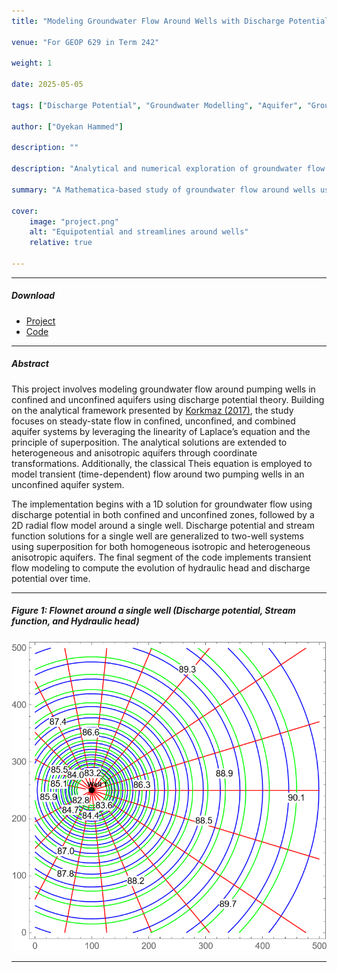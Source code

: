 ```yaml
---
title: "Modeling Groundwater Flow Around Wells with Discharge Potential"

venue: "For GEOP 629 in Term 242"

weight: 1

date: 2025-05-05

tags: ["Discharge Potential", "Groundwater Modelling", "Aquifer", "Groundwater Flow", "Confined Aquifer", "Unconfined Aquifer", "Pumping Wells", "Steady Flow", "Transient (Unsteady) Flow", "Heterogeneous", "Anisotropic Flow", "Theis Equation", "Wolfram Mathematica"]

author: ["Oyekan Hammed"]

description: "" 

description: "Analytical and numerical exploration of groundwater flow in confined, unconfined, and combined aquifer systems using discharge potential theory."

summary: "A Mathematica-based study of groundwater flow around wells using analytical discharge potential formulations for steady-state and transient conditions in both isotropic and anisotropic aquifers."

cover:
    image: "project.png"
    alt: "Equipotential and streamlines around wells"
    relative: true

---
```


---

##### Download

+ [Project](final_project.pdf)
+ [Code](/projects/project1/final_project.nb)

---

##### Abstract

This project involves modeling groundwater flow around pumping wells in confined and unconfined aquifers using discharge potential theory. Building on the analytical framework presented by [Korkmaz (2017)](https://www.ewra.net/ew/pdf/EW_2017_57_52.pdf), the study focuses on steady-state flow in confined, unconfined, and combined aquifer systems by leveraging the linearity of Laplace’s equation and the principle of superposition. The analytical solutions are extended to heterogeneous and anisotropic aquifers through coordinate transformations. Additionally, the classical Theis equation is employed to model transient (time-dependent) flow around two pumping wells in an unconfined aquifer system.

The implementation begins with a 1D solution for groundwater flow using discharge potential in both confined and unconfined zones, followed by a 2D radial flow model around a single well. Discharge potential and stream function solutions for a single well are generalized to two-well systems using superposition for both homogeneous isotropic and heterogeneous anisotropic aquifers. The final segment of the code implements transient flow modeling to compute the evolution of hydraulic head and discharge potential over time.

---

##### Figure 1: Flownet around a single well (Discharge potential, Stream function, and Hydraulic head)

![](pic1.png)

---

<!-- ##### Related material

+ [Presentation slides](presentation2.pdf)
+ [Wikipedia entry](https://en.wikipedia.org/wiki/The_Finer_Points_of_Sausage_Dogs) -->
